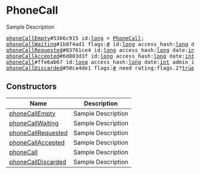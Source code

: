 # PhoneCall

Sample Description

<pre>
<a href="../constructor/phoneCallEmpty">phoneCallEmpty</a>#5366c915 id:<a href="../type/long.md">long</a> = <a href="../type/PhoneCall.md">PhoneCall</a>;
<a href="../constructor/phoneCallWaiting">phoneCallWaiting</a>#1b8f4ad1 flags:<a href="../type/#.md">#</a> id:<a href="../type/long.md">long</a> access_hash:<a href="../type/long.md">long</a> date:<a href="../type/int.md">int</a> admin_id:<a href="../type/int.md">int</a> participant_id:<a href="../type/int.md">int</a> protocol:<a href="../type/PhoneCallProtocol.md">PhoneCallProtocol</a> receive_date:flags.0?<a href="../type/int.md">int</a> = <a href="../type/PhoneCall.md">PhoneCall</a>;
<a href="../constructor/phoneCallRequested">phoneCallRequested</a>#83761ce4 id:<a href="../type/long.md">long</a> access_hash:<a href="../type/long.md">long</a> date:<a href="../type/int.md">int</a> admin_id:<a href="../type/int.md">int</a> participant_id:<a href="../type/int.md">int</a> g_a_hash:<a href="../type/bytes.md">bytes</a> protocol:<a href="../type/PhoneCallProtocol.md">PhoneCallProtocol</a> = <a href="../type/PhoneCall.md">PhoneCall</a>;
<a href="../constructor/phoneCallAccepted">phoneCallAccepted</a>#6d003d3f id:<a href="../type/long.md">long</a> access_hash:<a href="../type/long.md">long</a> date:<a href="../type/int.md">int</a> admin_id:<a href="../type/int.md">int</a> participant_id:<a href="../type/int.md">int</a> g_b:<a href="../type/bytes.md">bytes</a> protocol:<a href="../type/PhoneCallProtocol.md">PhoneCallProtocol</a> = <a href="../type/PhoneCall.md">PhoneCall</a>;
<a href="../constructor/phoneCall">phoneCall</a>#ffe6ab67 id:<a href="../type/long.md">long</a> access_hash:<a href="../type/long.md">long</a> date:<a href="../type/int.md">int</a> admin_id:<a href="../type/int.md">int</a> participant_id:<a href="../type/int.md">int</a> g_a_or_b:<a href="../type/bytes.md">bytes</a> key_fingerprint:<a href="../type/long.md">long</a> protocol:<a href="../type/PhoneCallProtocol.md">PhoneCallProtocol</a> connection:<a href="../type/PhoneConnection.md">PhoneConnection</a> alternative_connections:Vector&lt;<a href="../type/PhoneConnection.md">PhoneConnection</a>&gt; start_date:<a href="../type/int.md">int</a> = <a href="../type/PhoneCall.md">PhoneCall</a>;
<a href="../constructor/phoneCallDiscarded">phoneCallDiscarded</a>#50ca4de1 flags:<a href="../type/#.md">#</a> need_rating:flags.2?<a href="../type/true.md">true</a> need_debug:flags.3?<a href="../type/true.md">true</a> id:<a href="../type/long.md">long</a> reason:flags.0?<a href="../type/PhoneCallDiscardReason.md">PhoneCallDiscardReason</a> duration:flags.1?<a href="../type/int.md">int</a> = <a href="../type/PhoneCall.md">PhoneCall</a>;
</pre>

## Constructors

| Name | Description |
|------|-------------|
| [phoneCallEmpty](../constructor/phoneCallEmpty.md) | Sample Description |
| [phoneCallWaiting](../constructor/phoneCallWaiting.md) | Sample Description |
| [phoneCallRequested](../constructor/phoneCallRequested.md) | Sample Description |
| [phoneCallAccepted](../constructor/phoneCallAccepted.md) | Sample Description |
| [phoneCall](../constructor/phoneCall.md) | Sample Description |
| [phoneCallDiscarded](../constructor/phoneCallDiscarded.md) | Sample Description |

